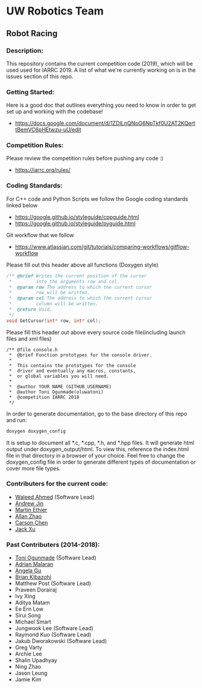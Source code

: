 # UW Robotics Team
## Robot Racing

### Description:
This repository contains the current competition code (2019), which will be used used for IARRC 2019. A list of what we're currently working on is in the issues section of this repo.

### Getting Started:
Here is a good doc that outlines everything you need to know in order to get set up and working with the codebase!
* https://docs.google.com/document/d/1ZDILnQNoG6NpTkf0U2AT2KQerttBemVC6pHEtwzu-uU/edit

### Competition Rules:
Please review the competition rules before pushing any code :)
* https://iarrc.org/rules/

### Coding Standards:
For C++ code and Python Scripts we follow the Google coding standards linked below
* https://google.github.io/styleguide/cppguide.html
* https://google.github.io/styleguide/pyguide.html

Git workflow that we follow
* https://www.atlassian.com/git/tutorials/comparing-workflows/gitflow-workflow

Please fill out this header above all functions (Doxygen style)
``` cpp
/** @brief Writes the current position of the cursor
 *         into the arguments row and col.
 *  @param row The address to which the current cursor
 *         row will be written.
 *  @param col The address to which the current cursor
 *         column will be written.
 *  @return Void.
 */
void GetCursor(int* row, int* col);
```
Please fill this header out above every source code file(including launch files and xml files)
```
/** @file console.h
 *  @brief Function prototypes for the console driver.
 *
 *  This contains the prototypes for the console
 *  driver and eventually any macros, constants,
 *  or global variables you will need.
 *
 *  @author YOUR NAME (GITHUB_USERNAME)
 *  @author Toni Ogunmade(oluwatoni)
 *  @competition IARRC 2018
 */
```
In order to generate documentation, go to the base directory of this repo and run:
``` bash
doxygen doxygen_config
```
It is setup to document all \*.c, \*.cpp, \*.h, and \*.hpp files. It will generate html output under doxygen\_output/html. To view this, reference the index.html file in that directory in a browser of your choice. Feel free to change the doxygen\_config file in order to generate different types of documentation or cover more file types.

### Contributers for the current code:
* [Waleed Ahmed](https://github.com/w29ahmed) (Software Lead)
* [Andrew Jin](https://github.com/DongJunJin)
* [Martin Ethier](https://github.com/MartinEthier)
* [Allan Zhao](https://github.com/y556zhao)
* [Carson Chen](https://github.com/CXYCarson)
* [Jack Xu](https://github.com/JXproject)

### Past Contributers (2014-2018):
* [Toni Ogunmade](https://github.com/Oluwatoni) (Software Lead)
* [Adrian Malaran](https://github.com/AdrianMalaran)
* [Angela Gu](https://github.com/angegu)
* [Brian Kibazohi](https://github.com/kibazohb)
* Matthew Post (Software Lead)
* Praveen Dorairaj
* Ivy Xing
* Aditya Matam
* Ee Ern Low
* Sirui Song
* Michael Smart
* Jungwook Lee (Software Lead)
* Raymond Kuo (Software Lead)
* Jakub Dworakowski (Software Lead)
* Greg Varty
* Archie Lee
* Shalin Upadhyay
* Ning Zhao
* Jason Leung
* Jamie Kim
